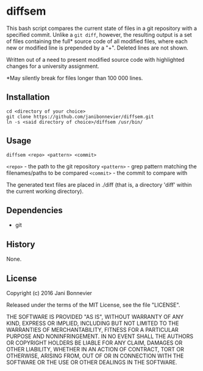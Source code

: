 diffsem
=======

This bash script compares the current state of files in a git repository
with a specified commit. Unlike a `git diff`, however, the resulting 
output is a set of files containing the full* source code of all modified
files, where each new or modified line is prepended by a "+". Deleted lines are
not shown.

Written out of a need to present modified source code with highlighted changes 
for a university assignment.

*May silently break for files longer than 100 000 lines.

## Installation
```
cd <directory of your choice>
git clone https://github.com/janibonnevier/diffsem.git
ln -s <said directory of choice>/diffsem /usr/bin/
```

## Usage

`diffsem <repo> <pattern> <commit>`

`<repo>` - the path to the git repository
`<pattern>` - grep pattern matching the filenames/paths to be compared
`<commit>` - the commit to compare with

The generated text files are placed in ./diff (that is, a directory 'diff' 
within the current working directory).

## Dependencies

- git

## History

None.

## License

Copyright (c) 2016 Jani Bonnevier

Released under the terms of the MIT License, see the file "LICENSE".

THE SOFTWARE IS PROVIDED "AS IS", WITHOUT WARRANTY OF ANY KIND, EXPRESS OR
IMPLIED, INCLUDING BUT NOT LIMITED TO THE WARRANTIES OF MERCHANTABILITY,
FITNESS FOR A PARTICULAR PURPOSE AND NONINFRINGEMENT. IN NO EVENT SHALL THE
AUTHORS OR COPYRIGHT HOLDERS BE LIABLE FOR ANY CLAIM, DAMAGES OR OTHER
LIABILITY, WHETHER IN AN ACTION OF CONTRACT, TORT OR OTHERWISE, ARISING FROM,
OUT OF OR IN CONNECTION WITH THE SOFTWARE OR THE USE OR OTHER DEALINGS IN THE
SOFTWARE.
